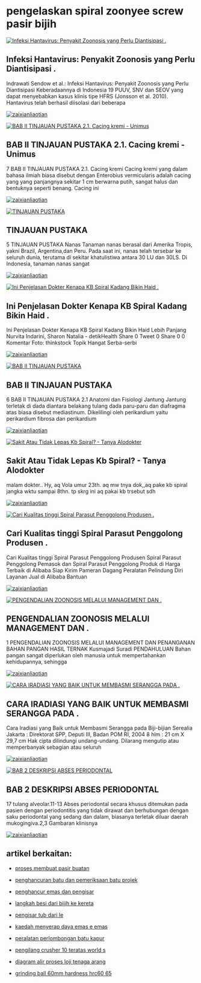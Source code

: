 # pengelaskan spiral zoonyee screw pasir bijih
<a href="https://mnn.zoosnet.net/LR/Chatpre.aspx?id=MNN94995150&p=https://topgrinding.com/" target="_blank">![Infeksi Hantavirus: Penyakit Zoonosis yang Perlu Diantisipasi .](https://github.com/technlg/images/blob/main/19.jpg)</a>
## Infeksi Hantavirus: Penyakit Zoonosis yang Perlu Diantisipasi .
Indrawati Sendow et al.: Infeksi Hantavirus: Penyakit Zoonosis yang Perlu Diantisipasi Keberadaannya di Indonesia 19 PUUV, SNV dan SEOV yang dapat menyebabkan kasus klinis tipe HFRS (Jonsson et al. 2010). Hantavirus telah berhasil diisolasi dari beberapa 
<a href="https://mnn.zoosnet.net/LR/Chatpre.aspx?id=MNN94995150&p=https://topgrinding.com/" target="_blank"><img src="https://github.com/technlg/images/raw/main/chat11.jpg" alt="zaixianliaotian"/></a><a href="//whatsapp.shibangsoft.com/WhatsApp.php" ><img src="https://github.com/technlg/images/raw/main/chat11.png" alt=""></a>
<a href="https://mnn.zoosnet.net/LR/Chatpre.aspx?id=MNN94995150&p=https://topgrinding.com/" target="_blank">![BAB II TINJAUAN PUSTAKA 2.1. Cacing kremi - Unimus](https://github.com/technlg/images/blob/main/46.jpg)</a>
## BAB II TINJAUAN PUSTAKA 2.1. Cacing kremi - Unimus
7 BAB II TINJAUAN PUSTAKA 2.1. Cacing kremi Cacing kremi yang dalam bahasa ilmiah biasa disebut dengan Enterobius vermicularis adalah cacing yang yang panjangnya sekitar 1 cm berwarna putih, sangat halus dan bentuknya seperti benang. Cacing ini
<a href="https://mnn.zoosnet.net/LR/Chatpre.aspx?id=MNN94995150&p=https://topgrinding.com/" target="_blank"><img src="https://github.com/technlg/images/raw/main/chat11.jpg" alt="zaixianliaotian"/></a><a href="//whatsapp.shibangsoft.com/WhatsApp.php" ><img src="https://github.com/technlg/images/raw/main/chat11.png" alt=""></a>
<a href="https://mnn.zoosnet.net/LR/Chatpre.aspx?id=MNN94995150&p=https://topgrinding.com/" target="_blank">![TINJAUAN PUSTAKA](https://github.com/technlg/images/blob/main/43.jpg)</a>
## TINJAUAN PUSTAKA
5 TINJAUAN PUSTAKA Nanas Tanaman nanas berasal dari Amerika Tropis, yakni Brazil, Argentina,dan Peru. Pada saat ini, nanas telah tersebar ke seluruh dunia, terutama di sekitar khatulistiwa antara 30 LU dan 30LS. Di Indonesia, tanaman nanas sangat
<a href="https://mnn.zoosnet.net/LR/Chatpre.aspx?id=MNN94995150&p=https://topgrinding.com/" target="_blank"><img src="https://github.com/technlg/images/raw/main/chat11.jpg" alt="zaixianliaotian"/></a><a href="//whatsapp.shibangsoft.com/WhatsApp.php" ><img src="https://github.com/technlg/images/raw/main/chat11.png" alt=""></a>
<a href="https://mnn.zoosnet.net/LR/Chatpre.aspx?id=MNN94995150&p=https://topgrinding.com/" target="_blank">![Ini Penjelasan Dokter Kenapa KB Spiral Kadang Bikin Haid .](https://github.com/technlg/images/blob/main/36.jpg)</a>
## Ini Penjelasan Dokter Kenapa KB Spiral Kadang Bikin Haid .
Ini Penjelasan Dokter Kenapa KB Spiral Kadang Bikin Haid Lebih Panjang Nurvita Indarini, Sharon Natalia - detikHealth Share 0 Tweet 0 Share 0 0 Komentar Foto: thinkstock Topik Hangat Serba-serbi 
<a href="https://mnn.zoosnet.net/LR/Chatpre.aspx?id=MNN94995150&p=https://topgrinding.com/" target="_blank"><img src="https://github.com/technlg/images/raw/main/chat11.jpg" alt="zaixianliaotian"/></a><a href="//whatsapp.shibangsoft.com/WhatsApp.php" ><img src="https://github.com/technlg/images/raw/main/chat11.png" alt=""></a>
<a href="https://mnn.zoosnet.net/LR/Chatpre.aspx?id=MNN94995150&p=https://topgrinding.com/" target="_blank">![BAB II TINJAUAN PUSTAKA](https://github.com/technlg/images/blob/main/4.jpg)</a>
## BAB II TINJAUAN PUSTAKA
6 BAB II TINJAUAN PUSTAKA 2.1 Anatomi dan Fisiologi Jantung Jantung terletak di dada diantara belakang tulang dada paru-paru dan diafragma atas biasa disebut mediastinum. Dikelilingi oleh perikardium yaitu perikardium fibrosa dan perikardium
<a href="https://mnn.zoosnet.net/LR/Chatpre.aspx?id=MNN94995150&p=https://topgrinding.com/" target="_blank"><img src="https://github.com/technlg/images/raw/main/chat11.jpg" alt="zaixianliaotian"/></a><a href="//whatsapp.shibangsoft.com/WhatsApp.php" ><img src="https://github.com/technlg/images/raw/main/chat11.png" alt=""></a>
<a href="https://mnn.zoosnet.net/LR/Chatpre.aspx?id=MNN94995150&p=https://topgrinding.com/" target="_blank">![Sakit Atau Tidak Lepas Kb Spiral? - Tanya Alodokter](https://github.com/technlg/images/blob/main/55.jpg)</a>
## Sakit Atau Tidak Lepas Kb Spiral? - Tanya Alodokter
malam dokter.. Hy, aq Vola umur 23th. aq mw tnya dok,,aq pake kb spiral jangka wktu sampai 8thn. tp skrg ini aq pakai kb trsebut sdh
<a href="https://mnn.zoosnet.net/LR/Chatpre.aspx?id=MNN94995150&p=https://topgrinding.com/" target="_blank"><img src="https://github.com/technlg/images/raw/main/chat11.jpg" alt="zaixianliaotian"/></a><a href="//whatsapp.shibangsoft.com/WhatsApp.php" ><img src="https://github.com/technlg/images/raw/main/chat11.png" alt=""></a>
<a href="https://mnn.zoosnet.net/LR/Chatpre.aspx?id=MNN94995150&p=https://topgrinding.com/" target="_blank">![Cari Kualitas tinggi Spiral Parasut Penggolong Produsen .](https://github.com/technlg/images/blob/main/44.jpg)</a>
## Cari Kualitas tinggi Spiral Parasut Penggolong Produsen .
Cari Kualitas tinggi Spiral Parasut Penggolong Produsen Spiral Parasut Penggolong Pemasok dan Spiral Parasut Penggolong Produk di Harga Terbaik di Alibaba Siap Kirim Pameran Dagang Peralatan Pelindung Diri Layanan Jual di Alibaba Bantuan
<a href="https://mnn.zoosnet.net/LR/Chatpre.aspx?id=MNN94995150&p=https://topgrinding.com/" target="_blank"><img src="https://github.com/technlg/images/raw/main/chat11.jpg" alt="zaixianliaotian"/></a><a href="//whatsapp.shibangsoft.com/WhatsApp.php" ><img src="https://github.com/technlg/images/raw/main/chat11.png" alt=""></a>
<a href="https://mnn.zoosnet.net/LR/Chatpre.aspx?id=MNN94995150&p=https://topgrinding.com/" target="_blank">![PENGENDALIAN ZOONOSIS MELALUI MANAGEMENT DAN .](https://github.com/technlg/images/blob/main/5.jpg)</a>
## PENGENDALIAN ZOONOSIS MELALUI MANAGEMENT DAN .
1 PENGENDALIAN ZOONOSIS MELALUI MANAGEMENT DAN PENANGANAN BAHAN PANGAN HASIL TERNAK Kusmajadi Suradi  PENDAHULUAN Bahan pangan sangat diperlukan oleh manusia untuk mempertahankan kehidupannya, sehingga
<a href="https://mnn.zoosnet.net/LR/Chatpre.aspx?id=MNN94995150&p=https://topgrinding.com/" target="_blank"><img src="https://github.com/technlg/images/raw/main/chat11.jpg" alt="zaixianliaotian"/></a><a href="//whatsapp.shibangsoft.com/WhatsApp.php" ><img src="https://github.com/technlg/images/raw/main/chat11.png" alt=""></a>
<a href="https://mnn.zoosnet.net/LR/Chatpre.aspx?id=MNN94995150&p=https://topgrinding.com/" target="_blank">![CARA IRADIASI YANG BAIK UNTUK MEMBASMI SERANGGA PADA .](https://github.com/technlg/images/blob/main/21.jpg)</a>
## CARA IRADIASI YANG BAIK UNTUK MEMBASMI SERANGGA PADA .
Cara Iradiasi yang Baik untuk Membasmi Serangga pada Biji-bijian Serealia Jakarta : Direktorat SPP, Deputi III, Badan POM RI, 2004 8 hlm : 21 cm X 29,7 cm Hak cipta dilindungi undang-undang. Dilarang mengutip atau memperbanyak sebagian atau seluruh
<a href="https://mnn.zoosnet.net/LR/Chatpre.aspx?id=MNN94995150&p=https://topgrinding.com/" target="_blank"><img src="https://github.com/technlg/images/raw/main/chat11.jpg" alt="zaixianliaotian"/></a><a href="//whatsapp.shibangsoft.com/WhatsApp.php" ><img src="https://github.com/technlg/images/raw/main/chat11.png" alt=""></a>
<a href="https://mnn.zoosnet.net/LR/Chatpre.aspx?id=MNN94995150&p=https://topgrinding.com/" target="_blank">![BAB 2 DESKRIPSI ABSES PERIODONTAL](https://github.com/technlg/images/blob/main/43.jpg)</a>
## BAB 2 DESKRIPSI ABSES PERIODONTAL
17 tulang alveolar.11-13 Abses periodontal secara khusus ditemukan pada pasien dengan periodontitis yang tidak dirawat dan berhubungan dengan saku periodontal yang sedang dan dalam, biasanya terletak diluar daerah mukogingiva.2,3 Gambaran klinisnya
<a href="https://mnn.zoosnet.net/LR/Chatpre.aspx?id=MNN94995150&p=https://topgrinding.com/" target="_blank"><img src="https://github.com/technlg/images/raw/main/chat11.jpg" alt="zaixianliaotian"/></a><a href="//whatsapp.shibangsoft.com/WhatsApp.php" ><img src="https://github.com/technlg/images/raw/main/chat11.png" alt=""></a>
## artikel berkaitan:
* [proses membuat pasir buatan](proses%20membuat%20pasir%20buatan.md)
* [penghancuran batu dan pemeriksaan batu projek](penghancuran%20batu%20dan%20pemeriksaan%20batu%20projek.md)
* [penghancur emas dan pengisar](penghancur%20emas%20dan%20pengisar.md)
* [langkah besi dari bijih ke kereta](langkah%20besi%20dari%20bijih%20ke%20kereta.md)
* [pengisar tub dari le](pengisar%20tub%20dari%20le.md)
* [kaedah menyerap daya emas e emas](kaedah%20menyerap%20daya%20emas%20e%20emas.md)
* [peralatan perlombongan batu kapur](peralatan%20perlombongan%20batu%20kapur.md)
* [pengilang crusher 10 teratas world s](pengilang%20crusher%2010%20teratas%20world%20s.md)
* [diagram alir proses loji tenaga arang](diagram%20alir%20proses%20loji%20tenaga%20arang.md)
* [grinding ball 60mm hardness hrc60 65](grinding%20ball%2060mm%20hardness%20hrc60%2065.md)
